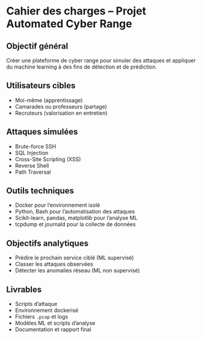 # Cahier des charges – Projet Automated Cyber Range

## Objectif général
Créer une plateforme de cyber range pour simuler des attaques et appliquer du machine learning à des fins de détection et de prédiction.

## Utilisateurs cibles
- Moi-même (apprentissage)
- Camarades ou professeurs (partage)
- Recruteurs (valorisation en entretien)

## Attaques simulées
- Brute-force SSH
- SQL Injection
- Cross-Site Scripting (XSS)
- Reverse Shell
- Path Traversal

## Outils techniques
- Docker pour l’environnement isolé
- Python, Bash pour l’automatisation des attaques
- Scikit-learn, pandas, matplotlib pour l’analyse ML
- tcpdump et journald pour la collecte de données

## Objectifs analytiques
- Prédire le prochain service ciblé (ML supervisé)
- Classer les attaques observées
- Détecter les anomalies réseau (ML non supervisé)

## Livrables
- Scripts d’attaque
- Environnement dockerisé
- Fichiers `.pcap` et logs
- Modèles ML et scripts d’analyse
- Documentation et rapport final
